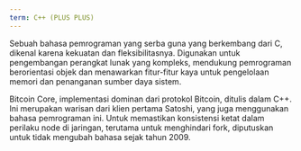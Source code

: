 ```yaml
---
term: C++ (PLUS PLUS)
---
```


Sebuah bahasa pemrograman yang serba guna yang berkembang dari C, dikenal karena kekuatan dan fleksibilitasnya. Digunakan untuk pengembangan perangkat lunak yang kompleks, mendukung pemrograman berorientasi objek dan menawarkan fitur-fitur kaya untuk pengelolaan memori dan penanganan sumber daya sistem.

Bitcoin Core, implementasi dominan dari protokol Bitcoin, ditulis dalam C++. Ini merupakan warisan dari klien pertama Satoshi, yang juga menggunakan bahasa pemrograman ini. Untuk memastikan konsistensi ketat dalam perilaku node di jaringan, terutama untuk menghindari fork, diputuskan untuk tidak mengubah bahasa sejak tahun 2009.